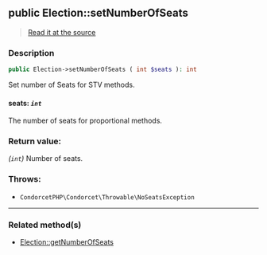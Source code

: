 ## public Election::setNumberOfSeats

> [Read it at the source](https://github.com/julien-boudry/Condorcet/blob/master/src/Election.php#L382)

### Description    

```php
public Election->setNumberOfSeats ( int $seats ): int
```

Set number of Seats for STV methods.
    

#### **seats:** *`int`*   
The number of seats for proportional methods.    


### Return value:   

*(`int`)* Number of seats.



### Throws:   

* ```CondorcetPHP\Condorcet\Throwable\NoSeatsException```

---------------------------------------

### Related method(s)      

* [Election::getNumberOfSeats](/Docs/ApiReferences/Election%20Class/public%20Election--getNumberOfSeats.md)    

